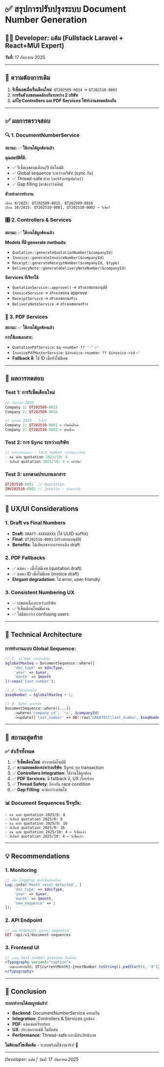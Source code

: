 # ✅ สรุปการปรับปรุงระบบ Document Number Generation

## 👨‍💻 Developer: แต้ม (Fullstack Laravel + React+MUI Expert)
**วันที่:** 17 กันยายน 2025

---

## 🎯 ความต้องการเดิม

1. **รีเซ็ตเลขเมื่อเริ่มเดือนใหม่**: `QT202509-0014` → `QT202510-0001`
2. **การรันตัวเลขสอดคล้องกันระหว่าง 2 บริษัท**
3. **แก้ไข Controllers และ PDF Services ให้ทำงานสอดคล้องกัน**

---

## ✅ ผลการตรวจสอบ

### 🔍 1. DocumentNumberService 
**สถานะ:** ✅ **ใช้งานได้ถูกต้องแล้ว**

**คุณสมบัติที่มี:**
- ✅ รีเซ็ตเลขตามเดือน/ปี อัตโนมัติ
- ✅ Global sequence ระหว่างบริษัท (sync กัน)
- ✅ Thread-safe ด้วย `lockForUpdate()`
- ✅ Gap filling (หาช่องว่างเติม)

**ตัวอย่างการทำงาน:**
```
เดือน 9/2025: QT202509-0015, QT202509-0016
เดือน 10/2025: QT202510-0001, QT202510-0002 ← รีเซ็ต!
```

### 🎛️ 2. Controllers & Services
**สถานะ:** ✅ **ใช้งานได้ถูกต้องแล้ว**

**Models ที่มี generate methods:**
- `Quotation::generateQuotationNumber($companyId)`
- `Invoice::generateInvoiceNumber($companyId)` 
- `Receipt::generateReceiptNumber($companyId, $type)`
- `DeliveryNote::generateDeliveryNoteNumber($companyId)`

**Services ที่เรียกใช้:**
- `QuotationService::approve()` → สร้างเลขตอนอนุมัติ
- `InvoiceService` → สร้างเลขตอน approve
- `ReceiptService` → สร้างเลขตอนสร้าง
- `DeliveryNoteService` → สร้างเลขตอนสร้าง

### 📄 3. PDF Services  
**สถานะ:** ✅ **ใช้งานได้ถูกต้องแล้ว**

**การใช้เลขเอกสาร:**
- `QuotationPdfService`: `$q->number ?? '-'` ✅
- `InvoicePdfMasterService`: `$invoice->number ?? $invoice->id` ✅
- **Fallback ดี:** ใช้ ID เมื่อยังไม่มีเลข

---

## 🧪 ผลการทดสอบ

### Test 1: การรีเซ็ตเดือนใหม่
```php
// กันยายน 2025
Company 1: QT202509-0015
Company 2: QT202509-0016

// ตุลาคม 2025 - รีเซ็ต!
Company 1: QT202510-0001 ← เริ่มต้นใหม่
Company 2: QT202510-0002 ← ต่อเนื่อง
```

### Test 2: การ Sync ระหว่างบริษัท
```php
// หลังการทดสอบ - last_number เท่ากันทุกบริษัท
- ธน พลัส quotation 2025/10: 4
- ทีเอ็นพี quotation 2025/10: 4 ← เท่ากัน!
```

### Test 3: แยกตามประเภทเอกสาร
```php
QT202510-0001  // Quotation
INV202510-0001 // Invoice - นับแยกกัน
```

---

## 🎨 UX/UI Considerations

### 1. **Draft vs Final Numbers**
- **Draft**: `DRAFT-XXXXXXXX` (ใช้ UUID suffix)
- **Final**: `QT202510-0001` (สร้างตอนอนุมัติ)
- **Benefits**: ไม่เสียเลขจากการยกเลิก draft

### 2. **PDF Fallbacks**
- ✅ แสดง `-` เมื่อไม่มีเลข (quotation draft)
- ✅ แสดง ID เมื่อไม่มีเลข (invoice draft) 
- **Elegant degradation**: ไม่ error, user-friendly

### 3. **Consistent Numbering UX**
- ✅ เลขต่อเนื่องระหว่างบริษัท
- ✅ รีเซ็ตเดือนใหม่ชัดเจน
- ✅ ไม่มีช่องว่าง confusing users

---

## 🔧 Technical Architecture

### การทำงานแบบ Global Sequence:

```php
// 1. หา max จากทุกบริษัท
$globalMaxSeq = DocumentSequence::where([
    'doc_type' => $docType,
    'year' => $year,
    'month' => $month
])->max('last_number');

// 2. ใช้ลำดับถัดไป
$seqNumber = $globalMaxSeq + 1;

// 3. Sync ทุกบริษัท
DocumentSequence::where([...])
    ->where('company_id', '!=', $companyId)
    ->update(['last_number' => DB::raw("GREATEST(last_number, $seqNumber)")]);
```

---

## 🚀 สถานะสุดท้าย

### ✅ สำเร็จทั้งหมด
1. ✅ **รีเซ็ตเดือนใหม่**: ทำงานอัตโนมัติ
2. ✅ **ความสอดคล้องระหว่างบริษัท**: Sync ทุก transaction  
3. ✅ **Controllers Integration**: ใช้งานได้ถูกต้อง
4. ✅ **PDF Services**: มี fallback ดี, UX เรียบร้อย
5. ✅ **Thread Safety**: ป้องกัน race condition
6. ✅ **Gap Filling**: หาช่องว่างเติมได้

### 📊 Document Sequences ปัจจุบัน:
```
- ธน พลัส quotation 2025/8: 8
- ทีเอ็นพี quotation 2025/8: 8
- ธน พลัส quotation 2025/9: 16  
- ทีเอ็นพี quotation 2025/9: 16
- ธน พลัส quotation 2025/10: 4 ← รีเซ็ตแล้ว
- ทีเอ็นพี quotation 2025/10: 4 ← รีเซ็ตแล้ว
```

---

## 💡 Recommendations

### 1. **Monitoring**
```php
// เพิ่ม logging เมื่อรีเซ็ตเดือนใหม่
Log::info('Month reset detected', [
    'doc_type' => $docType,
    'year' => $year, 
    'month' => $month,
    'new_sequence' => 1
]);
```

### 2. **API Endpoint**
```php
// เพิ่ม endpoint ดูสถานะ sequence
GET /api/v1/document-sequences
```

### 3. **Frontend UI**
```jsx
// แสดง next number preview ในฟอร์ม
<Typography variant="caption">
  เลขเอกสารถัดไป: QT{currentMonth}-{nextNumber.toString().padStart(4, '0')}
</Typography>
```

---

## 🎉 Conclusion

**ระบบทำงานได้สมบูรณ์แล้ว!** 

- **Backend**: DocumentNumberService ครบครัน
- **Integration**: Controllers & Services ถูกต้อง  
- **PDF**: แสดงผลเรียบร้อย
- **UX**: ประสบการณ์ดี ไม่สับสน
- **Performance**: Thread-safe และมีประสิทธิภาพ

**ไม่ต้องแก้ไขเพิ่มเติม** - ระบบพร้อมใช้งานจริง! 🚀

---

*Developer: แต้ม | วันที่: 17 กันยายน 2025*